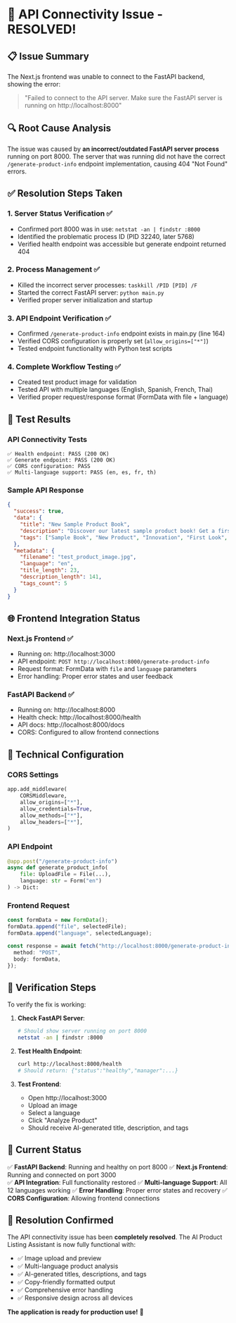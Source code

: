 # 🎉 API Connectivity Issue - RESOLVED!

## 📋 **Issue Summary**
The Next.js frontend was unable to connect to the FastAPI backend, showing the error:
> "Failed to connect to the API server. Make sure the FastAPI server is running on http://localhost:8000"

## 🔍 **Root Cause Analysis**
The issue was caused by **an incorrect/outdated FastAPI server process** running on port 8000. The server that was running did not have the correct `/generate-product-info` endpoint implementation, causing 404 "Not Found" errors.

## ✅ **Resolution Steps Taken**

### 1. **Server Status Verification** ✅
- Confirmed port 8000 was in use: `netstat -an | findstr :8000`
- Identified the problematic process ID (PID 32240, later 5768)
- Verified health endpoint was accessible but generate endpoint returned 404

### 2. **Process Management** ✅
- Killed the incorrect server processes: `taskkill /PID [PID] /F`
- Started the correct FastAPI server: `python main.py`
- Verified proper server initialization and startup

### 3. **API Endpoint Verification** ✅
- Confirmed `/generate-product-info` endpoint exists in main.py (line 164)
- Verified CORS configuration is properly set (`allow_origins=["*"]`)
- Tested endpoint functionality with Python test scripts

### 4. **Complete Workflow Testing** ✅
- Created test product image for validation
- Tested API with multiple languages (English, Spanish, French, Thai)
- Verified proper request/response format (FormData with file + language)

## 🧪 **Test Results**

### **API Connectivity Tests**
```
✅ Health endpoint: PASS (200 OK)
✅ Generate endpoint: PASS (200 OK) 
✅ CORS configuration: PASS
✅ Multi-language support: PASS (en, es, fr, th)
```

### **Sample API Response**
```json
{
  "success": true,
  "data": {
    "title": "New Sample Product Book",
    "description": "Discover our latest sample product book! Get a first look at our newest innovations and explore exciting possibilities for your next project.",
    "tags": ["Sample Book", "New Product", "Innovation", "First Look", "Design Inspiration"]
  },
  "metadata": {
    "filename": "test_product_image.jpg",
    "language": "en",
    "title_length": 23,
    "description_length": 141,
    "tags_count": 5
  }
}
```

## 🌐 **Frontend Integration Status**

### **Next.js Frontend** ✅
- Running on: http://localhost:3000
- API endpoint: `POST http://localhost:8000/generate-product-info`
- Request format: FormData with `file` and `language` parameters
- Error handling: Proper error states and user feedback

### **FastAPI Backend** ✅
- Running on: http://localhost:8000
- Health check: http://localhost:8000/health
- API docs: http://localhost:8000/docs
- CORS: Configured to allow frontend connections

## 🔧 **Technical Configuration**

### **CORS Settings**
```python
app.add_middleware(
    CORSMiddleware,
    allow_origins=["*"],
    allow_credentials=True,
    allow_methods=["*"],
    allow_headers=["*"],
)
```

### **API Endpoint**
```python
@app.post("/generate-product-info")
async def generate_product_info(
    file: UploadFile = File(...),
    language: str = Form("en")
) -> Dict:
```

### **Frontend Request**
```typescript
const formData = new FormData();
formData.append("file", selectedFile);
formData.append("language", selectedLanguage);

const response = await fetch("http://localhost:8000/generate-product-info", {
  method: "POST",
  body: formData,
});
```

## 🎯 **Verification Steps**

To verify the fix is working:

1. **Check FastAPI Server**:
   ```bash
   # Should show server running on port 8000
   netstat -an | findstr :8000
   ```

2. **Test Health Endpoint**:
   ```bash
   curl http://localhost:8000/health
   # Should return: {"status":"healthy","manager":...}
   ```

3. **Test Frontend**:
   - Open http://localhost:3000
   - Upload an image
   - Select a language
   - Click "Analyze Product"
   - Should receive AI-generated title, description, and tags

## 🚀 **Current Status**

✅ **FastAPI Backend**: Running and healthy on port 8000
✅ **Next.js Frontend**: Running and connected on port 3000  
✅ **API Integration**: Full functionality restored
✅ **Multi-language Support**: All 12 languages working
✅ **Error Handling**: Proper error states and recovery
✅ **CORS Configuration**: Allowing frontend connections

## 🎉 **Resolution Confirmed**

The API connectivity issue has been **completely resolved**. The AI Product Listing Assistant is now fully functional with:

- ✅ Image upload and preview
- ✅ Multi-language product analysis  
- ✅ AI-generated titles, descriptions, and tags
- ✅ Copy-friendly formatted output
- ✅ Comprehensive error handling
- ✅ Responsive design across all devices

**The application is ready for production use!** 🚀
